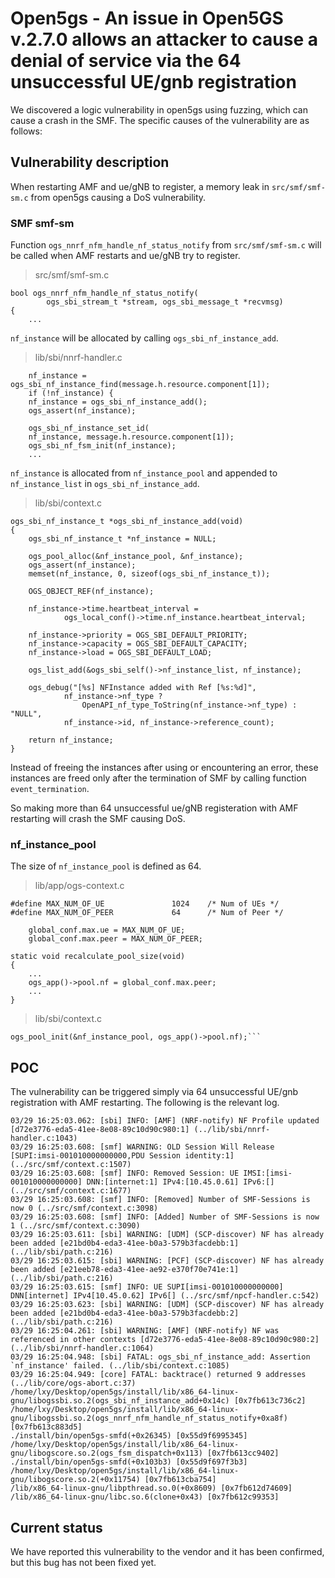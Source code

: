 # Open5gs - An issue in Open5GS v.2.7.0 allows an attacker to cause a denial of service via the 64 unsuccessful UE/gnb registration
We discovered a logic vulnerability in open5gs using fuzzing, which can cause a crash in the SMF.
The specific causes of the vulnerability are as follows:

## Vulnerability description
When restarting AMF and ue/gNB to register, a memory leak in `src/smf/smf-sm.c` from open5gs causing a DoS vulnerability.
### SMF smf-sm
Function `ogs_nnrf_nfm_handle_nf_status_notify` from `src/smf/smf-sm.c` will be called when AMF restarts and ue/gNB try to register.

> src/smf/smf-sm.c
```c=95
bool ogs_nnrf_nfm_handle_nf_status_notify(
        ogs_sbi_stream_t *stream, ogs_sbi_message_t *recvmsg)
{
    ...
```
`nf_instance` will be allocated by calling `ogs_sbi_nf_instance_add`.

> lib/sbi/nnrf-handler.c
```c=145
    nf_instance = ogs_sbi_nf_instance_find(message.h.resource.component[1]);
    if (!nf_instance) {
    nf_instance = ogs_sbi_nf_instance_add();
    ogs_assert(nf_instance);

    ogs_sbi_nf_instance_set_id(
    nf_instance, message.h.resource.component[1]);
    ogs_sbi_nf_fsm_init(nf_instance);
    ...
```

`nf_instance` is allocated from `nf_instance_pool` and appended to `nf_instance_list` in `ogs_sbi_nf_instance_add`. 

> lib/sbi/context.c

```c=635
ogs_sbi_nf_instance_t *ogs_sbi_nf_instance_add(void)
{
    ogs_sbi_nf_instance_t *nf_instance = NULL;

    ogs_pool_alloc(&nf_instance_pool, &nf_instance);
    ogs_assert(nf_instance);
    memset(nf_instance, 0, sizeof(ogs_sbi_nf_instance_t));

    OGS_OBJECT_REF(nf_instance);

    nf_instance->time.heartbeat_interval =
            ogs_local_conf()->time.nf_instance.heartbeat_interval;

    nf_instance->priority = OGS_SBI_DEFAULT_PRIORITY;
    nf_instance->capacity = OGS_SBI_DEFAULT_CAPACITY;
    nf_instance->load = OGS_SBI_DEFAULT_LOAD;

    ogs_list_add(&ogs_sbi_self()->nf_instance_list, nf_instance);

    ogs_debug("[%s] NFInstance added with Ref [%s:%d]",
            nf_instance->nf_type ?
                OpenAPI_nf_type_ToString(nf_instance->nf_type) : "NULL",
            nf_instance->id, nf_instance->reference_count);

    return nf_instance;
}
```


Instead of freeing the instances after using or encountering an error, these instances are freed only after the termination of SMF by calling function `event_termination`.

So making more than 64 unsuccessful ue/gNB registeration with AMF restarting will crash the SMF causing DoS.

### nf_instance_pool

The size of `nf_instance_pool` is defined as 64.

> lib/app/ogs-context.c
```c=175
#define MAX_NUM_OF_UE               1024    /* Num of UEs */
#define MAX_NUM_OF_PEER             64      /* Num of Peer */

    global_conf.max.ue = MAX_NUM_OF_UE;
    global_conf.max.peer = MAX_NUM_OF_PEER;
```
```c=65
static void recalculate_pool_size(void)
{
    ...
    ogs_app()->pool.nf = global_conf.max.peer;
    ...
}
```

> lib/sbi/context.c
```c=51
ogs_pool_init(&nf_instance_pool, ogs_app()->pool.nf);```
```
## POC
The vulnerability can be triggered simply via 64 unsuccessful UE/gnb registration with AMF restarting.
The following is the relevant log.
```
03/29 16:25:03.062: [sbi] INFO: [AMF] (NRF-notify) NF Profile updated [d72e3776-eda5-41ee-8e08-89c10d90c980:1] (../lib/sbi/nnrf-handler.c:1043)
03/29 16:25:03.608: [smf] WARNING: OLD Session Will Release [SUPI:imsi-001010000000000,PDU Session identity:1] (../src/smf/context.c:1507)
03/29 16:25:03.608: [smf] INFO: Removed Session: UE IMSI:[imsi-001010000000000] DNN:[internet:1] IPv4:[10.45.0.61] IPv6:[] (../src/smf/context.c:1677)
03/29 16:25:03.608: [smf] INFO: [Removed] Number of SMF-Sessions is now 0 (../src/smf/context.c:3098)
03/29 16:25:03.608: [smf] INFO: [Added] Number of SMF-Sessions is now 1 (../src/smf/context.c:3090)
03/29 16:25:03.611: [sbi] WARNING: [UDM] (SCP-discover) NF has already been added [e21bd0b4-eda3-41ee-b0a3-579b3facdebb:1] (../lib/sbi/path.c:216)
03/29 16:25:03.615: [sbi] WARNING: [PCF] (SCP-discover) NF has already been added [e21eeb78-eda3-41ee-ae92-e370f70e741e:1] (../lib/sbi/path.c:216)
03/29 16:25:03.615: [smf] INFO: UE SUPI[imsi-001010000000000] DNN[internet] IPv4[10.45.0.62] IPv6[] (../src/smf/npcf-handler.c:542)
03/29 16:25:03.623: [sbi] WARNING: [UDM] (SCP-discover) NF has already been added [e21bd0b4-eda3-41ee-b0a3-579b3facdebb:2] (../lib/sbi/path.c:216)
03/29 16:25:04.261: [sbi] WARNING: [AMF] (NRF-notify) NF was referenced in other contexts [d72e3776-eda5-41ee-8e08-89c10d90c980:2] (../lib/sbi/nnrf-handler.c:1064)
03/29 16:25:04.948: [sbi] FATAL: ogs_sbi_nf_instance_add: Assertion `nf_instance' failed. (../lib/sbi/context.c:1085)
03/29 16:25:04.949: [core] FATAL: backtrace() returned 9 addresses (../lib/core/ogs-abort.c:37)
/home/lxy/Desktop/open5gs/install/lib/x86_64-linux-gnu/libogssbi.so.2(ogs_sbi_nf_instance_add+0x14c) [0x7fb613c736c2]
/home/lxy/Desktop/open5gs/install/lib/x86_64-linux-gnu/libogssbi.so.2(ogs_nnrf_nfm_handle_nf_status_notify+0xa8f) [0x7fb613c883d5]
./install/bin/open5gs-smfd(+0x26345) [0x55d9f6995345]
/home/lxy/Desktop/open5gs/install/lib/x86_64-linux-gnu/libogscore.so.2(ogs_fsm_dispatch+0x113) [0x7fb613cc9402]
./install/bin/open5gs-smfd(+0x103b3) [0x55d9f697f3b3]
/home/lxy/Desktop/open5gs/install/lib/x86_64-linux-gnu/libogscore.so.2(+0x11754) [0x7fb613cba754]
/lib/x86_64-linux-gnu/libpthread.so.0(+0x8609) [0x7fb612d74609]
/lib/x86_64-linux-gnu/libc.so.6(clone+0x43) [0x7fb612c99353]
```
## Current status
We have reported this vulnerability to the vendor and it has been confirmed, but this bug has not been fixed yet.
